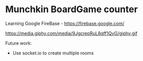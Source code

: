 # Munchkin BoardGame counter 

Learning Google FireBase - https://firebase.google.com/

https://media.giphy.com/media/9JgcrepRuL8qff1QvG/giphy.gif

Future work:
- Use socket.io to create multiple rooms
